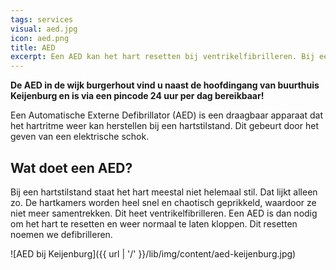 ```yaml
---
tags: services
visual: aed.jpg
icon: aed.png
title: AED
excerpt: Een AED kan het hart resetten bij ventrikelfibrilleren. Bij een hartstilstand is het gebruik van een AED tijdens het reanimeren heel belangrijk. Naast de hoofdingang van buurthuis Keijenburg vind u onze AED!
---
```


**De AED in de wijk burgerhout vind u naast de hoofdingang van buurthuis Keijenburg en is via een pincode 24 uur per dag bereikbaar!**

Een Automatische Externe Defibrillator (AED) is een draagbaar apparaat dat het hartritme weer kan herstellen bij een hartstilstand. Dit gebeurt door het geven van een elektrische schok. 

## Wat doet een AED?  
Bij een hartstilstand staat het hart meestal niet helemaal stil. Dat lijkt alleen zo. De hartkamers worden heel snel en chaotisch geprikkeld, waardoor ze niet meer samentrekken. Dit heet ventrikelfibrilleren. Een AED is dan nodig om het hart te resetten en weer normaal te laten kloppen. Dit resetten noemen we defibrilleren.

<!-- << TODO: Met wie contact voor de AED? >> -->

![AED bij Keijenburg]({{ url | '/' }}/lib/img/content/aed-keijenburg.jpg)
